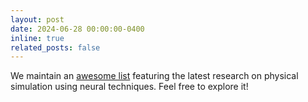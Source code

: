 ```yaml
---
layout: post
date: 2024-06-28 00:00:00-0400
inline: true
related_posts: false
---
```


We maintain an [awesome list](https://github.com/awesome-physics/awesome-neural-physics) featuring the latest research on physical simulation using neural techniques. Feel free to explore it!